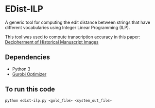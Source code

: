 # EDist-ILP

A generic tool for computing the edit distance between strings that have different vocabularies using Integer Linear Programming (ILP).

This tool was used to compute transcription accuracy in this paper: [Decipherment of Historical Manuscript Images](https://ieeexplore.ieee.org/document/8978177)


## Dependencies
- Python 3
- [Gurobi Optimizer](http://www.gurobi.com)


## To run this code
`python edist-ilp.py <gold_file> <system_out_file>`
